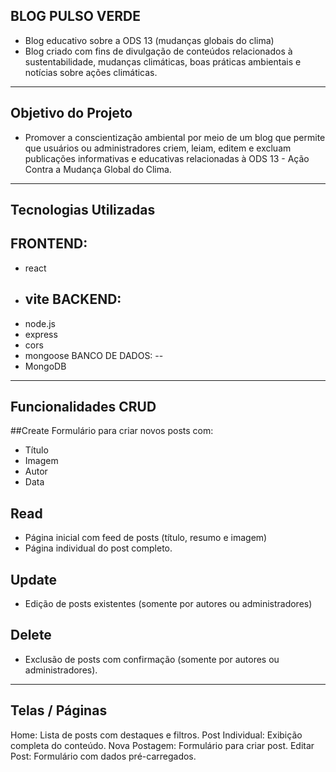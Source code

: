 ## BLOG PULSO VERDE
- Blog educativo sobre a ODS 13 (mudanças globais do clima)
- Blog criado com fins de divulgação de conteúdos relacionados à sustentabilidade, mudanças climáticas, boas práticas ambientais e notícias sobre ações climáticas.
---

## Objetivo do Projeto
- Promover a conscientização ambiental por meio de um blog que permite que usuários ou administradores criem, leiam, editem e excluam publicações informativas e educativas relacionadas à ODS 13 - Ação Contra a Mudança Global do Clima.
---
## Tecnologias Utilizadas
FRONTEND:
--
- react
- vite
  BACKEND:
  --
- node.js
- express
- cors
- mongoose
BANCO DE DADOS:
--
- MongoDB
---
## Funcionalidades CRUD
##Create
Formulário para criar novos posts com:
- Título
- Imagem
- Autor
- Data

## Read
- Página inicial com feed de posts (título, resumo e imagem)
- Página individual do post completo.

## Update
- Edição de posts existentes (somente por autores ou administradores)

## Delete
- Exclusão de posts com confirmação (somente por autores ou administradores).

---

## Telas / Páginas
Home: Lista de posts com destaques e filtros.
Post Individual: Exibição completa do conteúdo.
Nova Postagem: Formulário para criar post.
Editar Post: Formulário com dados pré-carregados.





